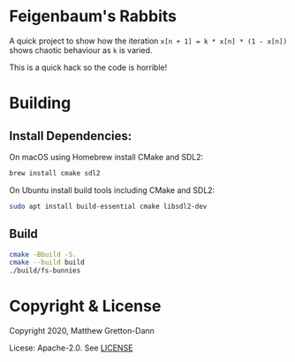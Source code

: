 # Feigenbaum's Rabbits

A quick project to show how the iteration `x[n + 1] = k * x[n] * (1 - x[n])` shows chaotic
behaviour as `k` is varied.

This is a quick hack so the code is horrible!

# Building

## Install Dependencies:

On macOS using Homebrew install CMake and SDL2:

```sh
brew install cmake sdl2
```

On Ubuntu install build tools including CMake and SDL2:

```sh
sudo apt install build-essential cmake libsdl2-dev
```

## Build

```sh
cmake -Bbuild -S.
cmake --build build
./build/fs-bunnies
```

# Copyright & License

Copyright 2020, Matthew Gretton-Dann

Licese: Apache-2.0.  See [LICENSE](./LICENSE)